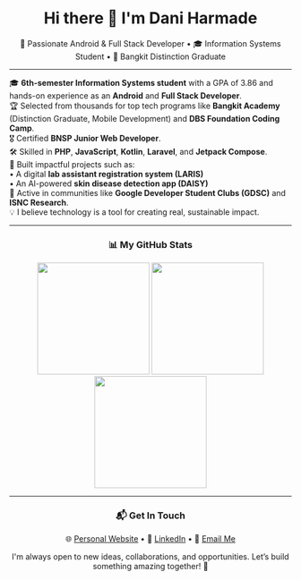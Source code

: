 <h1 align="center">Hi there 👋 I'm Dani Harmade</h1>

<p align="center">
🚀 Passionate Android & Full Stack Developer • 🎓 Information Systems Student • 🏅 Bangkit Distinction Graduate
</p>

---

🎓 **6th-semester Information Systems student** with a GPA of 3.86 and hands-on experience as an **Android** and **Full Stack Developer**.  
🏆 Selected from thousands for top tech programs like **Bangkit Academy** (Distinction Graduate, Mobile Development) and **DBS Foundation Coding Camp**.  
🎖️ Certified **BNSP Junior Web Developer**.  
🛠️ Skilled in **PHP**, **JavaScript**, **Kotlin**, **Laravel**, and **Jetpack Compose**.  
📱 Built impactful projects such as:  
• A digital **lab assistant registration system (LARIS)**  
• An AI-powered **skin disease detection app (DAISY)**  
🤝 Active in communities like **Google Developer Student Clubs (GDSC)** and **ISNC Research**.  
💡 I believe technology is a tool for creating real, sustainable impact.

---

<h3 align="center">📊 My GitHub Stats</h3>
<p align="center">
  <img height="200px" src="https://github-readme-stats-eight-theta.vercel.app/api?username=daniharmade&show_icons=true&hide_border=true&theme=tokyonight&bg_color=00000000&include_all_commits=true&count_private=true"/>
  <img height="200px" src="https://github-readme-stats.vercel.app/api/top-langs/?username=daniharmade&layout=compact&hide_border=true&theme=tokyonight&bg_color=00000000&langs_count=6&hide=jupyter%20notebook,tex,css,php&exclude_repo=Pacman-AI"/>
  <img height="200px" src="https://github-readme-streak-stats.herokuapp.com?user=daniharmade&theme=tokyonight&hide_border=true&background=00000000"/>
</p>

---

<h3 align="center">📬 Get In Touch</h3>

<p align="center">
🌐 <a href="https://daniharmade.github.io" target="_blank">Personal Website</a> • 
💼 <a href="https://www.linkedin.com/in/daniharmade/" target="_blank">LinkedIn</a> • 
📧 <a href="mailto:daniharmade@gmail.com">Email Me</a>
</p>

<p align="center">
I'm always open to new ideas, collaborations, and opportunities. Let’s build something amazing together! 🚀
</p>
